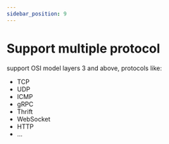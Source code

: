 ```yaml
---
sidebar_position: 9
---
```


# Support multiple protocol

support OSI model layers 3 and above, protocols like:

- TCP
- UDP
- ICMP
- gRPC
- Thrift
- WebSocket
- HTTP
- ...